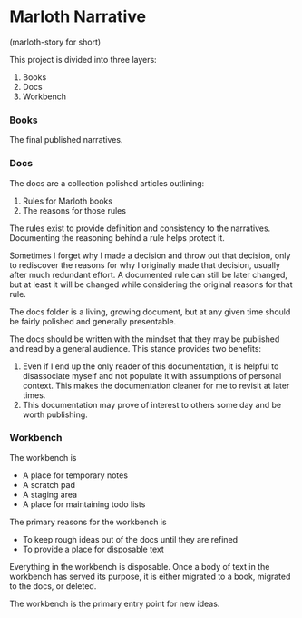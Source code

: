 # Marloth Narrative

(marloth-story for short)

This project is divided into three layers:

1. Books
2. Docs
3. Workbench

### Books

The final published narratives.

### Docs

The docs are a collection polished articles outlining:

1. Rules for Marloth books
2. The reasons for those rules

The rules exist to provide definition and consistency to the narratives.  Documenting the reasoning behind a rule helps protect it.

Sometimes I forget why I made a decision and throw out that decision, only to rediscover the reasons for why I originally made that decision, usually after much redundant effort.  A documented rule can still be later changed, but at least it will be changed while considering the original reasons for that rule.

The docs folder is a living, growing document, but at any given time should be fairly polished and generally presentable.

The docs should be written with the mindset that they may be published and read by a general audience.  This stance provides two benefits:

1. Even if I end up the only reader of this documentation, it is helpful to disassociate myself and not populate it with assumptions of personal context.  This makes the documentation cleaner for me to revisit at later times.
2. This documentation may prove of interest to others some day and be worth publishing.

### Workbench

The workbench is

* A place for temporary notes
* A scratch pad
* A staging area
* A place for maintaining todo lists

The primary reasons for the workbench is

* To keep rough ideas out of the docs until they are refined
* To provide a place for disposable text

Everything in the workbench is disposable.  Once a body of text in the workbench has served its purpose, it is either migrated to a book, migrated to the docs, or deleted.

The workbench is the primary entry point for new ideas.

